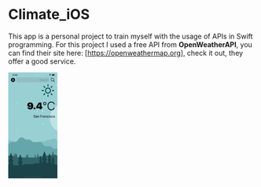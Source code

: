# Climate_iOS
This app is a personal project to train myself with the usage of APIs in Swift programming.
For this project I used a free API from **OpenWeatherAPI**, you can find their site here: [https://openweathermap.org], check it out, they offer a good service.



<img src="Images/MainView.png" width="100">
